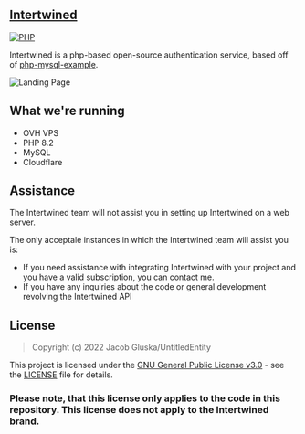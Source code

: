 ## [Intertwined](https://intertwined.solutions)

[![PHP](https://img.shields.io/badge/language-PHP-787cb5.svg?style=plastic)](https://en.wikipedia.org/wiki/PHP) 

Intertwined is a php-based open-source authentication service, based off of [php-mysql-example](https://github.com/UntitledEntity/php-mysql-example).

![Landing Page](https://files.catbox.moe/yioynm.PNG)

## What we're running

- OVH VPS
- PHP 8.2
- MySQL
- Cloudflare

## Assistance

The Intertwined team will not assist you in setting up Intertwined on a web server. </br>

The only acceptale instances in which the Intertwined team will assist you is: 
- If you need assistance with integrating Intertwined with your project and you have a valid subscription, you can contact me.
- If you have any inquiries about the code or general development revolving the Intertwined API

## License

> Copyright (c) 2022 Jacob Gluska/UntitledEntity

This project is licensed under the [GNU General Public License v3.0](https://choosealicense.com/licenses/gpl-3.0/) - see the [LICENSE](https://github.com/UntitledEntity/intertwined-web/blob/main/LICENSE) file for details.

### Please note, that this license only applies to the code in this repository. This license does not apply to the Intertwined brand.
